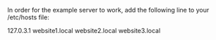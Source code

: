 In order for the example server to work, add the following line to your
/etc/hosts file:

127.0.3.1       website1.local website2.local website3.local
